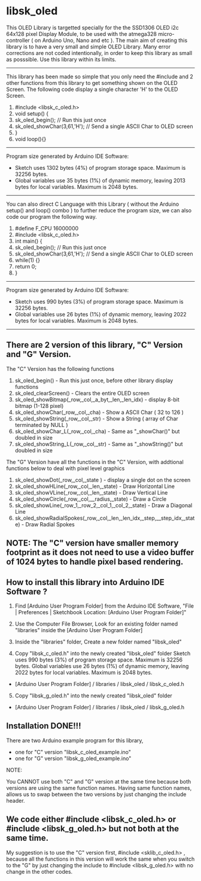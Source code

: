 # libsk_oled

This OLED Library is targetted specially for the the SSD1306 OLED i2c 64x128 pixel Display Module, to be used with the atmega328 micro-controller ( on Arduino Uno, Nano and etc ). The main aim of creating this library is to have a very small and simple OLED Library. Many error corrections are not coded intentionally, in order to keep this library as small as posssible. Use this library within its limits.

------

This library has been made so simple that you only need the #include and 2 other functions from this library to get something shown on the OLED Screen. The following code display a single character 'H' to the OLED Screen.

1. #include <libsk_c_oled.h> 
2. void setup() {
3.   sk_oled_begin(); // Run this just once
4.   sk_oled_showChar(3,61,'H'); // Send a single ASCII Char to OLED screen
5. }
6. void loop(){}

------
Program size generated by Arduino IDE Software:
- Sketch uses 1302 bytes (4%) of program storage space. Maximum is 32256 bytes.
- Global variables use 35 bytes (1%) of dynamic memory, leaving 2013 bytes for local variables. Maximum is 2048 bytes.


------

You can also direct C Language with this Library ( without the Arduino setup() and loop() combo ) to further reduce the program size, we can also code our program the following way.

1. #define F_CPU 16000000
2. #include <libsk_c_oled.h> 
3. int main() {
4.   sk_oled_begin(); // Run this just once
5.   sk_oled_showChar(3,61,'H'); // Send a single ASCII Char to OLED screen
6.   while(1) {}
7.   return 0;
8. }

------
Program size generated by Arduino IDE Software:
- Sketch uses 990 bytes (3%) of program storage space. Maximum is 32256 bytes.
- Global variables use 26 bytes (1%) of dynamic memory, leaving 2022 bytes for local variables. Maximum is 2048 bytes.

------

There are 2 version of this library, "C" Version and "G" Version.
---

The "C" Version has the following functions

1. sk_oled_begin() - Run this just once, before other library display functions
2. sk_oled_clearScreen() - Clears the entire OLED screen
3. sk_oled_showBitmap(_row,_col,_a_byt,_len,_len_idx) - display 8-bit bitmap (1-128 pixel)
4. sk_oled_showChar(_row,_col,_cha) - Show a ASCII Char ( 32 to 126 )
5. sk_oled_showString(_row,_col,_str) - Show a String ( array of Char terminated by NULL )
6. sk_oled_showChar_L(_row,_col,_cha) - Same as "_showChar()" but doubled in size
7. sk_oled_showString_L(_row,_col,_str) - Same as "_showString()" but doubled in size

The "G" Version have all the functions in the "C" Version, with addtional functions
below to deal with pixel level graphics

1. sk_oled_showDot(_row,_col,_state ) - display a single dot on the screen
2. sk_oled_showHLine(_row,_col,_len,_state) - Draw Horizontal Line
3. sk_oled_showVLine(_row,_col,_len,_state) - Draw Vertical Line
4. sk_oled_showCircle(_row,_col,__radius,_state) - Draw a Circle
5. sk_oled_showLine(_row_1,_row_2,_col_1,_col_2,_state) - Draw a Diagonal Line
6. sk_oled_showRadialSpokes(_row,_col,_len,_len_idx,_step,__step_idx,_state) - Draw Radial Spokes

NOTE: The "C" version have smaller memory footprint as it does not need to use a video buffer of 1024 bytes to handle pixel based rendering.
---

How to install this library into Arduino IDE Software ?
---

1. Find [Arduino User Program Folder] from the Arduino IDE Software, "File | Preferences | Sketchbook Location: [Arduino User Program Folder]"

2. Use the Computer File Browser, Look for an existing folder named "libraries" inside the [Arduino User Program Folder]

3. Inside the "libraries" folder, Create a new folder named "libsk_oled"

4. Copy "libsk_c_oled.h" into the newly created "libsk_oled" folder Sketch uses 990 bytes (3%) of program storage space. Maximum is 32256 bytes.
Global variables use 26 bytes (1%) of dynamic memory, leaving 2022 bytes for local variables. Maximum is 2048 bytes.
- [Arduino User Program Folder] / libraries / libsk_oled / libsk_c_oled.h
 
5. Copy "libsk_g_oled.h" into the newly created "libsk_oled" folder 
- [Arduino User Program Folder] / libraries / libsk_oled / libsk_g_oled.h

Installation DONE!!!
---
   
There are two Arduino example program for this library, 
- one for "C" version "libsk_c_oled_example.ino"
- one for "G" version "libsk_g_oled_example.ino"

NOTE: 

You CANNOT use both "C" and "G" version at the same time because both versions are using
the same function names. Having same function names, allows us to swap between the two 
versions by just changing the include header.

We code either #include <libsk_c_oled.h> or #include <libsk_g_oled.h> but not both at the same time.
---

My suggestion is to use the "C" version first, #include <sklib_c_oled.h> , because all the 
functions in this version will work the same when you switch to the "G" by just changing the 
include to #include <libsk_g_oled.h> with no change in the other codes. 



